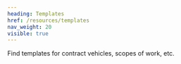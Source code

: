 ```yaml
---
heading: Templates
href: /resources/templates
nav_weight: 20
visible: true
---
```

Find templates for contract vehicles, scopes of work, etc.